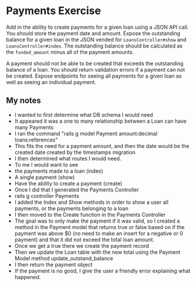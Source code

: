 # Payments Exercise

Add in the ability to create payments for a given loan using a JSON API call. You should store the payment date and amount. Expose the outstanding balance for a given loan in the JSON vended for `LoansController#show` and `LoansController#index`. The outstanding balance should be calculated as the `funded_amount` minus all of the payment amounts.

A payment should not be able to be created that exceeds the outstanding balance of a loan. You should return validation errors if a payment can not be created. Expose endpoints for seeing all payments for a given loan as well as seeing an individual payment.

## My notes 

* I wanted to first determine what DB schema I would need
 * It appeared it was a one to many relationship between a Loan can have many Payments
 * I ran the command "rails g model Payment amount:decimal loans:references"
 * This fits the need for a payment amount, and then the date would be the created date created by the timestamps    migration
* I then determined what routes I would need.
 * To me I would want to see 
  * the payments made to a loan (index)
  * A single payment (show)
  * Have the ability to create a payment (create)
* Once I did that I generated the Payments Controller
 * rails g controller Payments
 * I added the Index and Show methods in order to show a user all payments, or the payments belonging to a loan
* I then moved to the Create function in the Payments Controller
 * The goal was to only make the payment if it was valid, so I created a method in the Payment model that returns true or false based on if the payment was above $0 (no need to make an insert for a negative or 0 payment) and that it did not exceed the total loan amount.
 * Once we get a true there we create the payment record
 * Then we update the Loan table with the new total using the Payment Model method update_outstand_balance
 * I then return the payment object
 * If the payment is no good, I give the user a friendly error explaining what happened.
           

        

